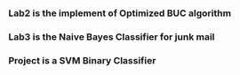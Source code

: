 ### Lab2 is the implement of Optimized BUC algorithm
### Lab3 is the Naive Bayes Classifier for junk mail
### Project is a SVM Binary Classifier
